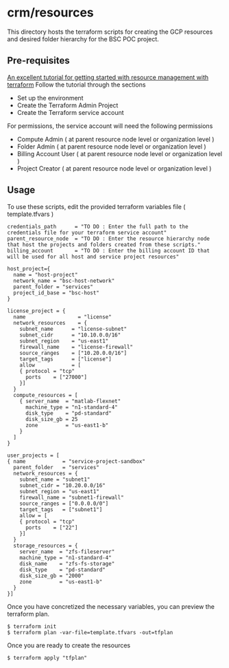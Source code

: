 # crm/resources

This directory hosts the terraform scripts for creating the GCP resources and desired folder hierarchy for the BSC POC project.

## Pre-requisites
[An excellent tutorial for getting started with resource management with terraform](https://cloud.google.com/community/tutorials/managing-gcp-projects-with-terraform)
Follow the tutorial through the sections

* Set up the environment
* Create the Terraform Admin Project
* Create the Terraform service account

For permissions, the service account will need the following permissions

* Compute Admin ( at parent resource node level or organization level )
* Folder Admin ( at parent resource node level or organization level )
* Billing Account User ( at parent resource node level or organization level )
* Project Creator ( at parent resource node level or organization level )

## Usage

To use these scripts, edit the provided terraform variables file ( template.tfvars )
```
credentials_path      = "TO DO : Enter the full path to the credentials file for your terraform service account"
parent_resource_node  = "TO DO : Enter the resource hierarchy node that host the projects and folders created from these scripts."
billing_account       = "TO DO : Enter the billing account ID that will be used for all host and service project resources"

host_project={
  name = "host-project"
  network_name = "bsc-host-network"
  parent_folder = "services"
  project_id_base = "bsc-host"
}

license_project = {
  name                 = "license"
  network_resources    = {
    subnet_name      = "license-subnet"
    subnet_cidr      = "10.10.0.0/16"
    subnet_region    = "us-east1"
    firewall_name    = "license-firewall"
    source_ranges    = ["10.20.0.0/16"]
    target_tags      = ["license"]
    allow            = [
    { protocol = "tcp"
      ports    = ["27000"]
    }]
  }
  compute_resources = [
    { server_name  = "matlab-flexnet"
      machine_type = "n1-standard-4"
      disk_type    = "pd-standard"
      disk_size_gb = 25
      zone         = "us-east1-b"
    }
  ]
}

user_projects = [
{ name            = "service-project-sandbox"
  parent_folder   = "services"
  network_resources = {
    subnet_name = "subnet1"
    subnet_cidr = "10.20.0.0/16"
    subnet_region = "us-east1"
    firewall_name = "subnet1-firewall"
    source_ranges = ["0.0.0.0/0"]
    target_tags   = ["subnet1"]
    allow = [
    { protocol = "tcp"
      ports    = ["22"]
    }]
  }
  storage_resources = {
    server_name  = "zfs-fileserver"
    machine_type = "n1-standard-4"
    disk_name    = "zfs-fs-storage"
    disk_type    = "pd-standard"
    disk_size_gb = "2000"
    zone         = "us-east1-b"
  }
}]
```

Once you have concretized the necessary variables, you can preview the terraform plan.
```
$ terraform init
$ terraform plan -var-file=template.tfvars -out=tfplan
```
Once you are ready to create the resources
```
$ terraform apply "tfplan"
```
